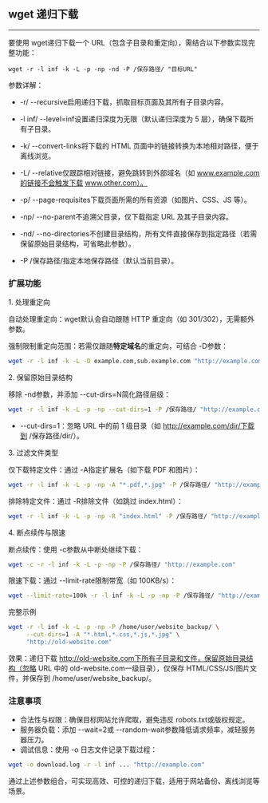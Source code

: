 ## wget 递归下载
---

要使用 wget递归下载一个 URL（包含子目录和重定向），需结合以下参数实现完整功能：

```bash​​
wget -r -l inf -k -L -p -np -nd -P /保存路径/ "目标URL"
```

​​参数详解​​：

- ​​-r/ --recursive​​启用递归下载，抓取目标页面及其所有子目录内容。

- -l inf/ --level=inf​​设置递归深度为无限（默认递归深度为 5 层），确保下载所有子目录。

- -k/ --convert-links​​将下载的 HTML 页面中的链接转换为本地相对路径，便于离线浏览。

- ​​-L/ --relative​​仅跟踪相对链接，避免跳转到外部域名（如 www.example.com的链接不会触发下载 www.other.com）。

- ​​-p/ --page-requisites​​下载页面所需的所有资源（如图片、CSS、JS 等）。

- ​​-np/ --no-parent​​不追溯父目录，仅下载指定 URL 及其子目录内容。

- ​​-nd/ --no-directories​​不创建目录结构，所有文件直接保存到指定路径（若需保留原始目录结构，可省略此参数）。

- ​​-P /保存路径/​​指定本地保存路径（默认当前目录）。


### ​​扩展功能​​

​​1. 处理重定向​​

​​自动处理重定向​​：wget默认会自动跟随 HTTP 重定向（如 301/302），无需额外参数。

​​强制限制重定向范围​​：若需仅跟随**特定域名**的重定向，可结合 -D参数：

```bash
wget -r -l inf -k -L -D example.com,sub.example.com "http://example.com"
```

​​2. 保留原始目录结构​​

移除 -nd参数，并添加 --cut-dirs=N简化路径层级：

```bash
wget -r -l inf -k -L -p -np --cut-dirs=1 -P /保存路径/ "http://example.com/dir/"
```

-  --cut-dirs=1：忽略 URL 中的前 1 级目录（如 http://example.com/dir/下载到  /保存路径/dir/）。


​​3. 过滤文件类型​​

​​仅下载特定文件​​：通过 -A指定扩展名（如下载 PDF 和图片）：

```bash
wget -r -l inf -k -L -p -np -A "*.pdf,*.jpg" -P /保存路径/ "http://example.com"
```

​​排除特定文件​​：通过 -R排除文件（如跳过 index.html）：
```bash
wget -r -l inf -k -L -p -np -R "index.html" -P /保存路径/ "http://example.com"
```
​​4. 断点续传与限速​​

​​断点续传​​：使用 -c参数从中断处继续下载：
```bash
wget -c -r -l inf -k -L -p -np -P /保存路径/ "http://example.com"
```

​​限速下载​​：通过 --limit-rate限制带宽（如 100KB/s）：

```bash
wget --limit-rate=100k -r -l inf -k -L -p -np -P /保存路径/ "http://example.com"
```

​​完整示例​​
```bash
wget -r -l inf -k -L -p -np -P /home/user/website_backup/ \
     --cut-dirs=1 -A "*.html,*.css,*.js,*.jpg" \
     "http://old-website.com"
```
​​效果​​：递归下载 http://old-website.com下所有子目录和文件，保留原始目录结构（忽略 URL 中的 old-website.com一级目录），仅保存 HTML/CSS/JS/图片文件，并保存到 /home/user/website_backup/。


### ​​注意事项​​

- ​​合法性与权限​​：确保目标网站允许爬取，避免违反 robots.txt或版权规定。
​​
- 服务器负载​​：添加 --wait=2或 --random-wait参数降低请求频率，减轻服务器压力。
​​
- 调试信息​​：使用 -o 日志文件记录下载过程：

```bash
wget -o download.log -r -l inf ... "http://example.com"
```

通过上述参数组合，可实现高效、可控的递归下载，适用于网站备份、离线浏览等场景。

